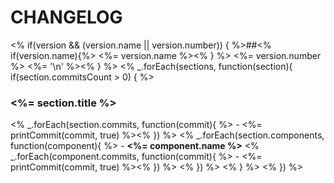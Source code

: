 # CHANGELOG

<% if(version && (version.name || version.number)) { %>##<% if(version.name){%> <%= version.name %><% } %> <%= version.number %> <%= '\n' %><% } %>
<% _.forEach(sections, function(section){ 
  if(section.commitsCount > 0) { %>
### <%= section.title %>
<% _.forEach(section.commits, function(commit){ %>  - <%= printCommit(commit, true) %><% }) %>
<% _.forEach(section.components, function(component){ %>  - **<%= component.name %>**
<% _.forEach(component.commits, function(commit){ %>    - <%= printCommit(commit, true) %><% }) %>
<% }) %>
<% } %>
<% }) %>
